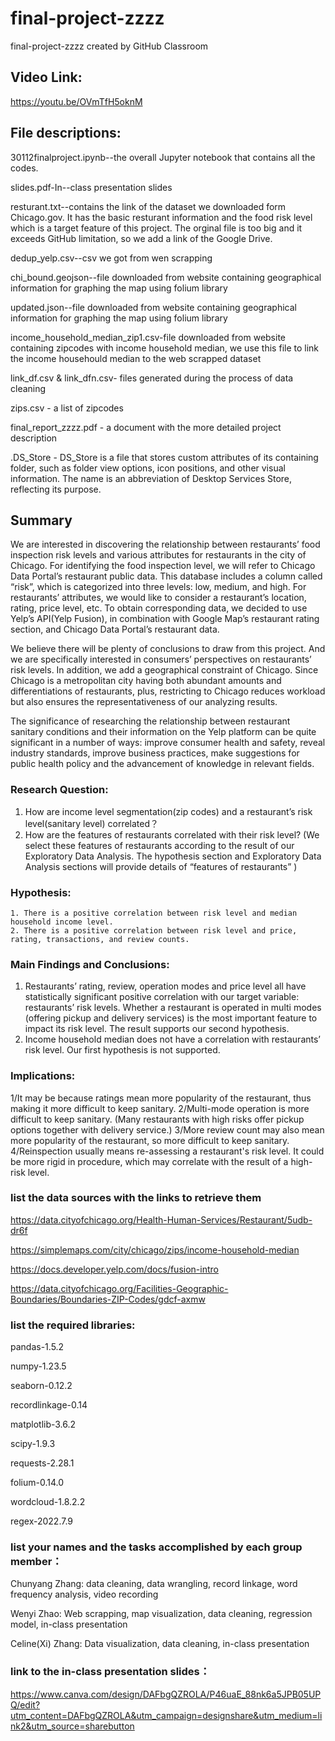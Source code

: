 # final-project-zzzz
final-project-zzzz created by GitHub Classroom

## Video Link:
https://youtu.be/OVmTfH5oknM


## File descriptions:

30112finalproject.ipynb--the overall Jupyter notebook that contains all the codes.

slides.pdf-In--class presentation slides

resturant.txt--contains the link of the dataset we downloaded form Chicago.gov. It has the basic resturant information and the food risk level which is a target feature of this project. The orginal file is too big and it exceeds GitHub limitation, so we add a link of the Google Drive.

dedup_yelp.csv--csv we got from wen scrapping

chi_bound.geojson--file downloaded from website containing geographical information for graphing the map using folium library

updated.json--file downloaded from website containing geographical information for graphing the map using folium library

income_household_median_zip1.csv-file downloaded from website containing zipcodes with income household median, we use this file to link the income househould median to the web scrapped dataset

link_df.csv & link_dfn.csv- files generated during the process of data cleaning

zips.csv - a list of zipcodes

final_report_zzzz.pdf - a document with the more detailed project description

.DS_Store - DS_Store is a file that stores custom attributes of its containing folder, such as folder view options, icon positions, and other visual information. The name is an abbreviation of Desktop Services Store, reflecting its purpose.


## Summary
We are interested in discovering the relationship between restaurants’ food inspection risk levels and various attributes for restaurants in the city of Chicago.
For identifying the food inspection level, we will refer to Chicago Data Portal’s restaurant public data. This database includes a column called “risk”, which is categorized into three levels: low, medium, and high.
For restaurants’ attributes, we would like to consider a restaurant’s location, rating, price level, etc. To obtain corresponding data, we decided to use Yelp’s API(Yelp Fusion), in combination with Google Map’s restaurant rating section, and Chicago Data Portal’s restaurant data.

We believe there will be plenty of conclusions to draw from this project. And we are specifically interested in consumers’ perspectives on restaurants’ risk levels. In addition, we add a geographical constraint of Chicago. Since Chicago is a metropolitan city having both abundant amounts and differentiations of restaurants, plus, restricting to Chicago reduces workload but also ensures the representativeness of our analyzing results.

The significance of researching the relationship between restaurant sanitary conditions and their information on the Yelp platform can be quite significant in a number of ways: improve consumer health and safety, reveal industry standards, improve business practices, make suggestions for public health policy and the advancement of knowledge in relevant fields.


### Research Question:
1. How are  income level segmentation(zip codes) and a restaurant’s risk level(sanitary level) correlated？
2. How are the features of restaurants correlated with their risk level?
(We select these features of restaurants according to the result of our Exploratory Data Analysis. The hypothesis section and Exploratory Data Analysis sections will provide details of “features of restaurants” )

### Hypothesis:
	1. There is a positive correlation between risk level and median household income level.
	2. There is a positive correlation between risk level and price, rating, transactions, and review counts. 

### Main Findings and Conclusions:
1. Restaurants’ rating, review, operation modes and price level all have statistically significant positive correlation with our target variable: restaurants’ risk levels. Whether a restaurant is operated in multi modes (offering pickup and delivery services) is the most important feature to impact its risk level. The result supports our second hypothesis. 
2. Income household median does not have a correlation with restaurants’ risk level. Our first hypothesis is not supported. 

### Implications:
1/It may be because ratings mean more popularity of the restaurant, thus making it more difficult to keep sanitary.
2/Multi-mode operation is more difficult to keep sanitary. (Many restaurants with high risks offer pickup options together with delivery service.)
3/More review count may also mean more popularity of the restaurant, so more difficult to keep sanitary.
4/Reinspection usually means re-assessing a restaurant's risk level. It could be more rigid in procedure, which may correlate with the result of a high-risk level.


### list the data sources with the links to retrieve them
https://data.cityofchicago.org/Health-Human-Services/Restaurant/5udb-dr6f

https://simplemaps.com/city/chicago/zips/income-household-median

https://docs.developer.yelp.com/docs/fusion-intro

https://data.cityofchicago.org/Facilities-Geographic-Boundaries/Boundaries-ZIP-Codes/gdcf-axmw
### list the required libraries:
pandas-1.5.2

numpy-1.23.5

seaborn-0.12.2

recordlinkage-0.14

matplotlib-3.6.2

scipy-1.9.3

requests-2.28.1

folium-0.14.0

wordcloud-1.8.2.2

regex-2022.7.9


### list your names and the tasks accomplished by each group member：
Chunyang Zhang: data cleaning, data wrangling, record linkage, word frequency analysis, video recording

Wenyi Zhao: Web scrapping, map visualization, data cleaning, regression model, in-class presentation

Celine(Xi) Zhang: Data visualization, data cleaning, in-class presentation

### link to the in-class presentation slides：
https://www.canva.com/design/DAFbgQZROLA/P46uaE_88nk6a5JPB05UPQ/edit?utm_content=DAFbgQZROLA&utm_campaign=designshare&utm_medium=link2&utm_source=sharebutton
